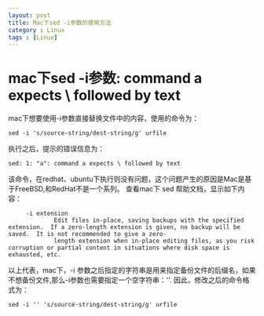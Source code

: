 ```yaml
---
layout: post
title: Mac下sed -i参数的使用方法
category : Linux
tags : [Linux]
---
```


# mac下sed -i参数: command a expects \ followed by text

mac下想要使用-i参数直接替换文件中的内容，使用的命令为：
```
sed -i 's/source-string/dest-string/g' urfile
```
执行之后，提示的错误信息为：
```
sed: 1: "a": command a expects \ followed by text
```
该命令，在redhat、ubuntu下执行则没有问题，这个问题产生的原因是Mac是基于FreeBSD,和RedHat不是一个系列。
查看mac下 sed 帮助文档，显示如下内容：
```
     -i extension
             Edit files in-place, saving backups with the specified extension.  If a zero-length extension is given, no backup will be saved.  It is not recommended to give a zero-
             length extension when in-place editing files, as you risk corruption or partial content in situations where disk space is exhausted, etc.
```

以上代表，mac下，-i 参数之后指定的字符串是用来指定备份文件的后缀名，如果不想备份文件,那么-i参数也需要指定一个空字符串：''.
因此，修改之后的命令格式为：
```
sed -i '' 's/source-string/dest-string/g' urfile
```

